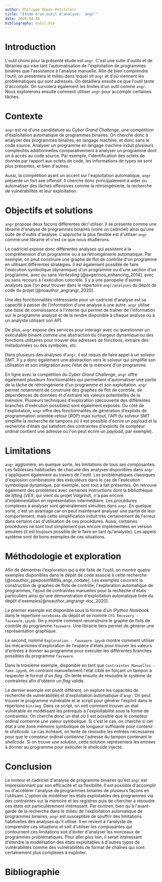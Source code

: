 ```yaml
---
author: Philippe Pépos Petitclerc
title: "Étude d'un outil d'analyse: `angr`"
date: 2020-04-30
bibliography: outil.bib
---
```

# Introduction

L'outil choisi pour la présente étude est `angr`. C'est une suite d'outils et
de librairies qui vise tant l'automatisation de l'exploitation de programmes
binaires que l'assistance à l'analyse manuelle. Afin de bien comprendre
l'outil, on presentera le milieu dans lequel vit `angr` et d'où viennent les
problématiques qui sont adressés. On detaillera ensuite ce que l'outil tente
d'accomplir. On survolera également les limites d'un outil comme `angr`. Nous
explorerons ensuite comment utiliser `angr` pour accomplir certaines tâches.

# Contexte

`angr` est né d'une candidature au  *Cyber Grand Challenge*, une compétition
d'exploitation automatique de programmes binaires. On cherche donc à analyser
des programmes binaires, en langage machine, et donc sans le code source.
Analyser un programme en langage machine induit plusieurs complexités
additionnelles comparativement à analyser un programme dont on à accès au code
source. Par exemple, l'identification des octets de donnée par rapport aux
octets de code, les informations de types ne sont plus présentes, et bien
d'autres.

Aussi, la compétition ayant un accent sur l'exploitation automatique, `angr`
présente un fort axe offensif. Il cherche donc principalement à aider ou
automatiser des tâches offensives comme la rétroingénierie, la recherche de
vulnérabilités et leur exploitation.

# Objectifs et solutions

`angr` propose deux façons différentes de l'utiliser. Il se présente comme une
librairie d'analyse de programmes binaires (voire un cadriciel) ainsi qu'une
suite de d'outils d'analyse. L'approche la plus flexible est d'utiliser `angr`
comme une librairie et c'est ce que nous étudierons.

Le cadriciel expose donc différentes analyses qui assistent à la compréhension
d'un programme ou à sa rétroingénierie automatique. Par exemple, on peut
construire une graphe de flot de contrôle d'un programme en utilisant
différentes stratégies. Il est également possible de faire l'exécution
symbolique (dynamique) d'un programme ou d'une section d'un programme, avec ou
sans *Veritesting* [@avgerinos_enhancing_2014], avec ou sans recours à l'exécution concrète.
Il y a une panopelie d'autres analyses que l'on peut trouver dans le répertoire
`angr/analyses` du dépôt de code du projet [@noauthor_angrangr_2020].

Une des fonctionnalités intéressante pour un cadriciel d'analyse est sa
capacité à passer de l'information d'une analyse à une autre. `angr` utilise
une base de connaissance à l'interne qui permet de traîner de l'information sur
le programme analysé et de la rendre disponible à chaque analyse ou à un
analyste utilisant son API.

De plus, `angr` expose des services pour interagir avec ou questionner un
exécutable binaire comme une abstraction du chargeur dynamique ou des fonctions
utilitaires pour trouver des adresses de fonctions, extraire des métadonnées
ou des symboles, etc.

Dans plusieurs des analyses d'`angr`, il est requis de faire appel à un solveur
SMT. Il y a donc également une abstraction vers le solveur qui simplifie son
utilisation et son intégration avec l'état de la mémoire d'un programme.

En ligne avec la compétition du *Cyber Grand Challenge*, `angr` offre également
plusieurs fonctionnalités qui permettent d'automatiser une partie de la tâche
de rétroingénierie d'un programme et son exploitation. `angr` permet notamment
de construire des graphes de flot de contrôle, de dépendences de données et
d'extraire les valeurs potentielles de la mémoire. Plusieurs techniques
d'exploration (découverte des différentes branches d'exécution possibles) sont
également exposés. Du côté de l'exploitation, `angr` offre des fonctionnalités
de génération d'exploits de programmation orientée-retour (*ROP*) mais surtout,
l'API du solveur SMT simplifie la recherche de tampons où il est possible
d'écrire un payload et la recherche d'états qui satisfont des contraintes
d'exploits (le compteur ordinal contient une adresse où l'on peut écrire un
*payload*, par exemple).

# Limitations

`angr` agglomère, en quelque sorte, les limitations de tous ses composantes.
Les faiblesses habituelles de chacune des analyses disponibles dans `angr`
s'appliquent également au travers de l'outil. Les problématiques classiques
d'explosion combinatoire des exécuteurs dans le cas de l'exécution symbolique
dynamique, par exemple, sont tout à fait présentes.  On retrouve également des
problèmes avec certaines instructions dont la bibliothèque de *lifting* (*VEX*,
qui vient du projet *Valgrind*), n'a pas encore d'implémentation en
représentation intermédiaire. Les procédures complexes à analyser sont
généralement simulées dans `angr`. En quelque sorte, c'est un avantage car on
peut maintenant analyser une partie de leur comportement, mais cette
simplification induit très certainement de l'erreur dans certains cas
d'utilisation de ces procédures. Aussi, certaines procédures ne sont tout
simplement pas encore implémentées en version simulées (il est toujours possible
de le faire en tant qu'analyste). Les appels système sont de bons exemples de
ces situations.

# Méthodologie et exploration

Afin de démontrer l'exploration qui a été faite de l'outil, on montre quatre
exemples disponibles dans le dépôt de code associé à cette recherche
[@noauthor_ppeposinf889a_angr_nodate]. Les exemples couvrent la construction de graphes de flots de
contrôle, l'exploration automatique de programmes, l'ajout de contraintes
manuelles pour la recheche d'états particuliers ainsi qu'une démonstration
d'exploitation automatique tirée du dépôt d'exemples[@noauthor_angrangr-doc_2020].

Le premier exemple est disponible sous la forme d'un *IPython Notebook* dans le
repertoire `notebooks` du dépôt et se nomme `CFG Recovery - fauxware.ipynb`. On
y montre comment reconstruire le graphe de flots de contrôle du programme
`fauxware`. Une librairie tiers permet de générer une représentation graphique.

Le second, nommé `Exploration - fauxware.ipynb` montre comment utiliser les
mécanismes d'exploration de l'espace d'états pour trouver les valeurs d'entrées
à donner au programme pour exécuter les différentes branches possibles du
programme `fauxware`.

Dans le troisième exemple, disponible en tant que `Contraintes Manuelles -
fake.ipynb`, on contraint manuellement l'état ciblé en forçant un tampon à
respecter le format d'un *flag*. On tente ensuite de résoudre le système de
contraintes afin d'obtenir un *flag* valide.

Le dernier exemple est plutôt différent, on explore les capacités de recherche
de vulnérabilités et d'exploitation automatique d'`angr`. On peut trouver le
programme vulnérable et le script pour générer l'exploit dans le répertoire
`bin/aeg`. Dans ce script, on voit comment trouver un état vulnérable en
modélisant les prérequis à l'exploitabilité sous la forme de contraintes. On
cherche donc un état où il est possible que le compteur ordinal contienne une
valeur symbolique. Si c'est le cas, on cherche si cet état a une zone mémoire
symbolique de longueur suffisante pour contenir le *shellcode*. Le cas échéant,
on tente de résoudre les entrées nécessaires pour que le compteur ordinal
contienne l'adresse du tampon contenant le *shellcode*. Si on trouve une
solution, cette solution représentera les entrées à donner au programme pour
exécuter le *shellcode* injecté.

# Conclusion

Le moteur et cadriciel d'analyse de programme binaires qu'est `angr` est
impressionnant par son efficacité et sa flexibilité. Il est possible
d'accomplir ou d'accélérer l'analyse de programmes binaires de plusieurs façons
en l'utilisant. L'option de modéliser les états exploitables des programmes via
des contraintes sur la mémoire et les registres puis de chercher à résoudre ces
états est particulièrement intéressant.  Par contren, bien qu'à l'avant-garde
de la recherche dans le milieu de l'exploitation automatique de programmes
binaires, `angr` est susceptible de souffrir des limitations habituelles des
analyses qu'il utilise. Il en revient à l'analyste de comprendre ces situations
et soit d'utiliser les composantes qui contournent ces limitations soit
d'éviter d'analyser les morceaux de programmes problématiques. Pour aller plus
loin, il serait intéressant d'étendre la modélisation des états exploitables à
d'autres types de vulnérabilités comme des vulnérabilités de format de chaînes
qui sont certainement plus complexes à exploiter.

# Bibliographie
